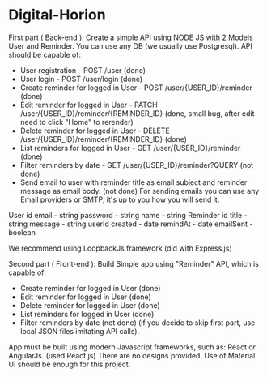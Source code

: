 # Digital-Horion

First part ( Back-end ):
Create a simple API using NODE JS with 2 Models User and Reminder.
You can use any DB (we usually use Postgresql).
API should be capable of:
* User registration - POST /user (done)
* User login - POST /user/login (done)
* Create reminder for logged in User - POST /user/{USER_ID}/reminder (done)
* Edit reminder for logged in User - PATCH /user/{USER_ID}/reminder/{REMINDER_ID} (done, small bug, after edit need to click "Home" to rerender)
* Delete reminder for logged in User - DELETE /user/{USER_ID}/reminder/{REMINDER_ID} (done)
* List reminders for logged in User - GET /user/{USER_ID}/reminder (done)
* Filter reminders by date - GET /user/{USER_ID}/reminder?QUERY (not done)
* Send email to user with reminder title as email subject and reminder message as email body. (not done)
For sending emails you can use any Email providers or SMTP, it's up to you how you will send it.
 
User
    id
    email - string
    password - string
    name - string
Reminder
    id
    title - string
    message - string
    userId
    created - date
    remindAt -  date
    emailSent - boolean 

We recommend using LoopbackJs framework (did with Express.js)

Second part ( Front-end ): 
Build Simple app using "Reminder" API, which is capable of:
- Create reminder for logged in User (done)
- Edit reminder for logged in User (done)
- Delete reminder for logged in User (done)
- List reminders for logged in User (done)
- Filter reminders by date (not done)
(if you decide to skip first part, use local JSON files imitating API calls).
 
App must be built using modern Javascript frameworks, such as: React or AngularJs. (used React.js)
There are no designs provided. Use of Material UI should be enough for this project.
